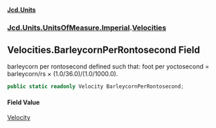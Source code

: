 #### [Jcd.Units](index.md 'index')
### [Jcd.Units.UnitsOfMeasure.Imperial](Jcd.Units.UnitsOfMeasure.Imperial.md 'Jcd.Units.UnitsOfMeasure.Imperial').[Velocities](Velocities.md 'Jcd.Units.UnitsOfMeasure.Imperial.Velocities')

## Velocities.BarleycornPerRontosecond Field

barleycorn per rontosecond defined such that: foot per yoctosecond = barleycorn/rs × (1.0/36.0)/(1.0/1000.0).

```csharp
public static readonly Velocity BarleycornPerRontosecond;
```

#### Field Value
[Velocity](Velocity.md 'Jcd.Units.UnitTypes.Velocity')